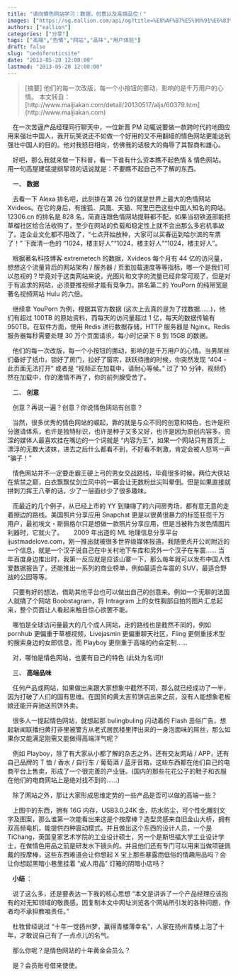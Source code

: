 ```yaml
---
title: "请向情色网站学习：数据，创意以及高端品位！"
images: ["https://og.eallion.com/api/og?title=%E8%AF%B7%E5%90%91%E6%83%85%E8%89%B2%E7%BD%91%E7%AB%99%E5%AD%A6%E4%B9%A0%EF%BC%9A%E6%95%B0%E6%8D%AE%EF%BC%8C%E5%88%9B%E6%84%8F%E4%BB%A5%E5%8F%8A%E9%AB%98%E7%AB%AF%E5%93%81%E4%BD%8D%EF%BC%81"]
authors: ["eallion"]
categories: ["分享"]
tags: ["高端","色情","网站","品味","用户体验"]
draft: false
slug: "uedoferoticsite"
date: "2013-05-20 12:00:00"
lastmod: "2013-05-20 12:00:00"
---
```


<blockquote>[摘要] 他们的每一次改版，每一个小按钮的挪动，影响的是千万用户的心情。
本文转自：[http://www.maijiakan.com/detail/20130517/aljs/60379.htm](http://www.maijiakan.com)</blockquote>

&nbsp;&nbsp; 在一次苦逼产品经理同行聊天中，一位新晋 PM 动辄说要做一款跨时代的地图应用来强壮中国人，我开玩笑说还不如做一个好用的又不用翻墙的情色网站更能达到强壮中国人的目的。他对我怒目相向，仿佛我的话极大的侮辱了其智商和雄心。

&nbsp;&nbsp; 好吧，那么我就来做一下科普，看一下谁有什么资本瞧不起色情 & 情色网站。用一句高屋建瓴提纲挈领的话说就是：不要瞧不起自己不了解的东西。

&nbsp;&nbsp; 一、<strong > 数据 </strong>

&nbsp;&nbsp; 去看一下 Alexa 排名吧，此刻排在第 26 位的就是世界上最大的色情网站 Xvideos。在它的身后，有搜狐、凤凰、天猫、阿里巴巴这些中国人知名的网站。12306.cn 的排名是 828 名，简直连跟色情网站提鞋都不配，如果当初铁道部能把草榴社区给合法收购了，至少在网站的负载和稳定性上就不会出那么多宕机事故了。连企业文化都不用改了，“七点开始放种，大家可以买春运到哈尔滨的车票了！” 下面清一色的 “1024，楼主好人”“1024，楼主好人”“1024，楼主好人”。

&nbsp;&nbsp; 根据著名科技博客 extremetech 的数据，Xvideos 每个月有 44 亿的访问量，想想这个流量背后的网站架构 / 服务器 / 页面加载速度等等指标，哪一个是我们可以忽视的？毕竟对于这类网站来说，光图片和文字的流量已经非常可观了，但是对于有追求的网站，必须要推视频才能有竞争力。排名第二的 YouPorn 的纯带宽是著名视频网站 Hulu 的六倍。

&nbsp;&nbsp; 继续拿 YouPorn 为例，根据其官方数据 (这次上去真的是为了找数据……)，他们有超过 100TB 的原始资料，而每天的访问量超过 1 亿，每天的数据传输有 950TB。在软件方面，使用 Redis 进行数据存储，HTTP 服务器是 Nginx。Redis 服务器每秒需要处理 30 万个页面请求，每小时记录下 8 到 15GB 的数据。

&nbsp;&nbsp; 他们的每一次改版，每一个小按钮的挪动，影响的是千万用户的心情。当男屌丝们备好了纸巾，锁好了房门，拉好了窗帘，跃跃待撸的时候，你突然发现 “404 - 此页面无法打开” 或者是 “视频正在加载中，请耐心等候。” 过了 10 分钟，视频仍然在加载中，你的激情不再了，你的前列腺受苦了。<!--more-->

&nbsp;&nbsp; 二、<strong > 创意 </strong>

&nbsp;&nbsp; 创意？再说一遍？创意？你说情色网站有创意？

&nbsp;&nbsp; 当然，很多优秀的情色网站的崛起，靠的就是与众不同的创意和特色，也许是积分邀请体系，也许是独特标识，也许是种子又多又好，也许是因为原创内容多。资深的媒体人最喜欢挂在嘴边的一个词就是 “内容为王”，如果一个网站只有首页上漂浮的无数大波妹，进去之后什么都看不到，不好看不刺激，肯定会被人怒骂一声 “骗子！”

&nbsp;&nbsp; 情色网站并不一定要走霸王硬上弓的男女交战路线，毕竟很多时候，两位大侠站在紫禁之巅，白衣飘飘仗剑立风中的一幕会让无数粉丝尖叫晕倒。但是如果直接就拼刺刀挥王八拳的话，少了一层面纱少了很多趣味。

&nbsp;&nbsp; 而最近的几个例子，从已经上市的 YY 到赚嗨了的六间房秀场，都有意无意的走着擦边的路线。美国照片分享应用 Snapchat 更是以很黄很暴力的标签狂揽千万用户，最初埃文・斯佩格尔只是想做一款照片分享应用，但是当被称为发色情图片利器时，它就火了。
&nbsp;&nbsp;
&nbsp;&nbsp;2009 年出道的 ML 地理信息分享平台 ijustmadelove.com，刚一推出就被很多世界级媒体报道。我随便点开公司附近的一个信息，就是一个汉子说自己在中关村地下车库和另外一个汉子在车震…… 当年百度身边推出时，我第一反应就是应该山寨一下，那么每年就可以发布中国人性爱数据报告了，还能推出一系列的商业榜单，例如最适合车震的 SUV，最适合野战的公园等等。

&nbsp;&nbsp; 只要有好的想法，借助其他平台也可以做出自己的创意来。例如一个无聊的法国人就搞了个网站 Boobstagram，将 Intragram 上的女性胸部自拍的图片汇总起来，整个页面让人看起来触目惊心欲罢不能。

&nbsp;&nbsp; 哪怕是全球访问量最大的几个成人网站，走的路线也是截然不同的，例如 pornhub 更偏重于草根视频，Livejasmin 更偏重聊天社区，Fling 更侧重技术型的搜索身边的女郎信息，而 Playboy 更侧重于高端的约会定制……

&nbsp;&nbsp; 对，哪怕是情色网站，也要有自己的特色 (此处为名词)!

&nbsp;&nbsp; 三、<strong > 高端品味 </strong>

&nbsp;&nbsp; 任何产品或网站，如果做出来跟大家想象中截然不同，那么就已经成功了一半，因为打破了人们的固有思维。在国贸的黄太吉煎饼店出来之前，没有人能想象老板娘还能开奔驰送煎饼外卖。

&nbsp;&nbsp; 很多人一提起情色网站，就想起那 bulingbuling 闪动着的 Flash 恶俗广告，想起新闻联播扫黄打非里被警方从老式居民楼里押出来的一身泡面味的屌丝，那么如果你又能满足刚需又能做得高端洋气呢？

&nbsp;&nbsp; 例如 Playboy，除了有大家从小都了解的杂志之外，还有交友网站 / APP，还有自己品牌的 T 恤 / 香水 / 自行车 / 葡萄酒 / 蓝牙音箱，这些东西都在他们自己的电商平台上售卖，形成了一个很完善的产业链。(国内的那些花花公子的鞋子和衣服在他们的电商网站上是绝对找不到的……)

&nbsp;&nbsp; 除了网站之外，那让大家形成思维定势的一些产品是否可以做的高端一些？

&nbsp;&nbsp; 上图中的东西，拥有 16G 内存，USB3.0,24K 金，防水防尘，可个性化雕刻文字及图案，那么谁第一次能看出来这是个按摩棒？造型灵感来自旧金山大桥，拥有双高频电机，能提供四种震动模式。并且做出这个东西的设计人员，一个是 TiChang，英国皇家艺术学院的工业设计硕士，另一个是斯坦福大学工业设计学士，在做情色用品之前是研发水下镜头的。并且他们还有专门可以用来当做项链佩戴的按摩棒，这些东西难道会让你想起 X 宝上那些暴露而低俗的情趣用品吗？会让你想起黑暗小巷里挂着 “成人用品” 灯箱的阴暗小店吗？

&nbsp;&nbsp;<strong > 小结 </strong>：

&nbsp;&nbsp; 说了这么多，还是要表达一下我的核心思想 “本文是讲诉了一个产品经理应该抱有的对无知领域的敬畏感。因复制本文中网址浏览各个网站所引发的各种问题，作者均不承担教唆责任。”

&nbsp;&nbsp; 杜牧曾经说过 “十年一觉扬州梦，赢得青楼薄幸名”，人家在扬州青楼上泡了十年，才敢说自己有了一点点儿的名气。

&nbsp;&nbsp; 那么你呢？是情色网站的十年黄金会员么？

&nbsp;&nbsp; 是？会员账号借来使使。
